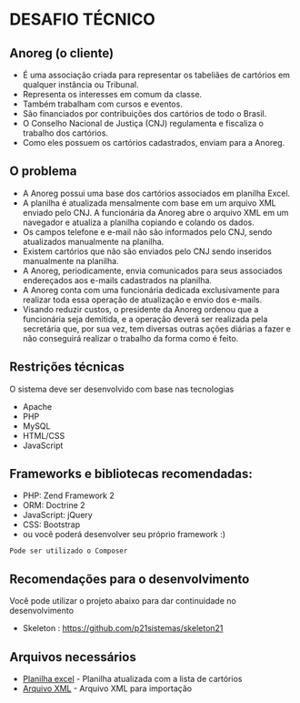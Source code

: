 # DESAFIO TÉCNICO

## Anoreg (o cliente)
- É uma associação criada para representar os tabeliães de cartórios em qualquer instância ou Tribunal.
- Representa os interesses em comum da classe.
- Também trabalham com cursos e eventos.
- São financiados por contribuições dos cartórios de todo o Brasil.
- O Conselho Nacional de Justiça (CNJ) regulamenta e fiscaliza o trabalho dos cartórios.
- Como eles possuem os cartórios cadastrados, enviam para a Anoreg.

## O problema

-	A Anoreg possui uma base dos cartórios associados em planilha Excel.
-	A planilha é atualizada mensalmente com base em um arquivo XML enviado pelo CNJ. A funcionária da Anoreg abre o arquivo XML em um navegador e atualiza a planilha copiando e colando os dados. 
-	Os campos telefone e e-mail não são informados pelo CNJ, sendo atualizados manualmente na planilha.
-	Existem cartórios que não são enviados pelo CNJ sendo inseridos manualmente na planilha.
-	A Anoreg, periodicamente, envia comunicados para seus associados endereçados aos e-mails cadastrados na planilha. 
-	A Anoreg conta com uma funcionária dedicada exclusivamente para realizar toda essa operação de atualização e envio dos e-mails. 
-	Visando reduzir custos, o presidente da Anoreg ordenou que a funcionária seja demitida, e a operação deverá ser realizada pela secretária que, por sua vez, tem diversas outras ações diárias a fazer e não conseguirá realizar o trabalho da forma como é feito. 


## Restrições técnicas

O sistema deve ser desenvolvido com base nas tecnologias
 
- Apache
- PHP
- MySQL
- HTML/CSS
- JavaScript

## Frameworks e bibliotecas recomendadas:
- PHP: Zend Framework 2
- ORM: Doctrine 2
- JavaScript: jQuery
- CSS: Bootstrap
- ou você poderá desenvolver seu próprio framework :)

`Pode ser utilizado o Composer`


## Recomendações para o desenvolvimento

Você pode utilizar o projeto abaixo para dar continuidade no desenvolvimento
-	Skeleton : https://github.com/p21sistemas/skeleton21

## Arquivos necessários
 * [Planilha excel](https://github.com/p21sistemas/skeleton21/blob/master/Cart%C3%B3rios.xlsx) - Planilha atualizada com a lista de cartórios
 * [Arquivo XML](https://github.com/p21sistemas/skeleton21/blob/master/Cart%C3%B3rios-CNJ.xml) - Arquivo XML para importação